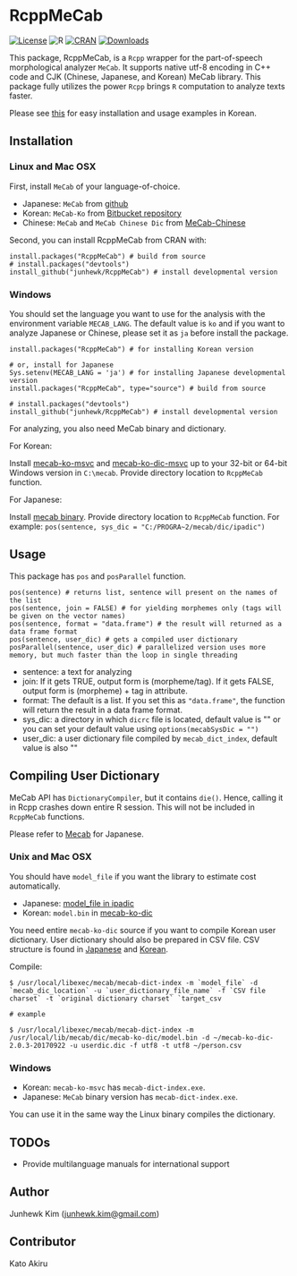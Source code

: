 # RcppMeCab

[![License](https://img.shields.io/badge/license-GPL-brightgreen.svg?style=flat)](http://www.gnu.org/licenses/gpl.html)
![R](https://img.shields.io/github/r-package/v/junhewk/RcppMeCab)
[![CRAN](http://www.r-pkg.org/badges/version/RcppMeCab)](https://cran.r-project.org/package=RcppMeCab)
[![Downloads](http://cranlogs.r-pkg.org/badges/RcppMeCab?color=brightgreen)](http://www.r-pkg.org/pkg/RcppMeCab)

This package, RcppMeCab, is a `Rcpp` wrapper for the part-of-speech morphological analyzer `MeCab`. It supports native utf-8 encoding in C++ code and CJK (Chinese, Japanese, and Korean) MeCab library. This package fully utilizes the power `Rcpp` brings `R` computation to analyze texts faster.

Please see [this](README.Kmd) for easy installation and usage examples in Korean.

## Installation

### Linux and Mac OSX

First, install `MeCab` of your language-of-choice.

+ Japanese: `MeCab` from [github](http://taku910.github.io/mecab/)
+ Korean: `MeCab-Ko` from [Bitbucket repository](https://bitbucket.org/eunjeon/mecab-ko)
+ Chinese: `MeCab` and `MeCab Chinese Dic` from [MeCab-Chinese](http://www.52nlp.cn/%E7%94%A8mecab%E6%89%93%E9%80%A0%E4%B8%80%E5%A5%97%E5%AE%9E%E7%94%A8%E7%9A%84%E4%B8%AD%E6%96%87%E5%88%86%E8%AF%8D%E7%B3%BB%E7%BB%9F%E4%B8%89%EF%BC%9Amecab-chinese)

Second, you can install RcppMeCab from CRAN with:

```
install.packages("RcppMeCab") # build from source
# install.packages("devtools")
install_github("junhewk/RcppMeCab") # install developmental version
```

### Windows

You should set the language you want to use for the analysis with the environment variable `MECAB_LANG`. The default value is `ko` and if you want to analyze Japanese or Chinese, please set it as `ja` before install the package.

```
install.packages("RcppMeCab") # for installing Korean version

# or, install for Japanese
Sys.setenv(MECAB_LANG = 'ja') # for installing Japanese developmental version
install.packages("RcppMeCab", type="source") # build from source

# install.packages("devtools")
install_github("junhewk/RcppMeCab") # install developmental version
```

For analyzing, you also need MeCab binary and dictionary.

For Korean:

Install [mecab-ko-msvc](https://github.com/Pusnow/mecab-ko-msvc) and [mecab-ko-dic-msvc](https://github.com/Pusnow/mecab-ko-dic-msvc) up to your 32-bit or 64-bit Windows version in `C:\mecab`. Provide directory location to `RcppMeCab` function.

For Japanese:

Install [mecab binary](https://drive.google.com/uc?export=download&id=0B4y35FiV1wh7WElGUGt6ejlpVXc). Provide directory location to `RcppMeCab` function. For example: `pos(sentence, sys_dic = "C:/PROGRA~2/mecab/dic/ipadic")`

## Usage

This package has `pos` and `posParallel` function.

```
pos(sentence) # returns list, sentence will present on the names of the list
pos(sentence, join = FALSE) # for yielding morphemes only (tags will be given on the vector names)
pos(sentence, format = "data.frame") # the result will returned as a data frame format
pos(sentence, user_dic) # gets a compiled user dictionary 
posParallel(sentence, user_dic) # parallelized version uses more memory, but much faster than the loop in single threading
```

+ sentence: a text for analyzing
+ join: If it gets TRUE, output form is (morpheme/tag). If it gets FALSE, output form is (morpheme) + tag in attribute.
+ format: The default is a list. If you set this as `"data.frame"`, the function will return the result in a data frame format.
+ sys_dic: a directory in which `dicrc` file is located, default value is "" or you can set your default value using `options(mecabSysDic = "")` 
+ user_dic: a user dictionary file compiled by `mecab_dict_index`, default value is also ""

## Compiling User Dictionary

MeCab API has `DictionaryCompiler`, but it contains `die()`. Hence, calling it in Rcpp crashes down entire R session. This will not be included in `RcppMeCab` functions.

Please refer to [Mecab](http://taku910.github.io/mecab/dic.html) for Japanese.

### Unix and Mac OSX

You should have `model_file` if you want the library to estimate cost automatically. 

+ Japanese: [model_file in ipadic](https://drive.google.com/uc?export=download&id=0B4y35FiV1wh7bnc5aFZSTE9qNnM)
+ Korean: `model.bin` in [mecab-ko-dic](https://bitbucket.org/eunjeon/mecab-ko-dic)

You need entire `mecab-ko-dic` source if you want to compile Korean user dictionary. User dictionary should also be prepared in CSV file. CSV structure is found in [Japanese](http://taku910.github.io/mecab/dic.html) and [Korean](https://bitbucket.org/eunjeon/mecab-ko-dic/src/e39e16059b8748c2663ab09195a08293c7063a28/final/user-dic/README.md?fileviewer=file-view-default).

Compile:

```
$ /usr/local/libexec/mecab/mecab-dict-index -m `model_file` -d `mecab_dic_location` -u `user_dictionary_file_name` -f `CSV file charset` -t `original dictionary charset` `target_csv

# example

$ /usr/local/libexec/mecab/mecab-dict-index -m /usr/local/lib/mecab/dic/mecab-ko-dic/model.bin -d ~/mecab-ko-dic-2.0.3-20170922 -u userdic.dic -f utf8 -t utf8 ~/person.csv
```

### Windows

+ Korean: `mecab-ko-msvc` has `mecab-dict-index.exe`.
+ Japanese: `MeCab` binary version has `mecab-dict-index.exe`.

You can use it in the same way the Linux binary compiles the dictionary.

## TODOs

+ Provide multilanguage manuals for international support

## Author

Junhewk Kim (junhewk.kim@gmail.com)

## Contributor

Kato Akiru

